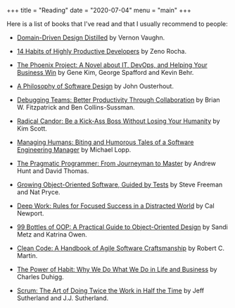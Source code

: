 +++
title = "Reading"
date = "2020-07-04"
menu = "main"
+++

Here is a list of books that I've read and that I usually recommend to people:

- [Domain-Driven Design Distilled](https://www.amazon.com.br/Domain-Driven-Design-Distilled-English-Vaughn-ebook/dp/B01JJSGE5S/ref=sr_1_5?crid=30F9X50YV8RYF&keywords=domain+driven+design+distilled&qid=1668893900&qu=eyJxc2MiOiIxLjQ1IiwicXNhIjoiMS4xMCIsInFzcCI6IjAuNjUifQ%3D%3D&sprefix=domain+driven+design+dis%2Caps%2C210&sr=8-5&ufe=app_do%3Aamzn1.fos.fcd6d665-32ba-4479-9f21-b774e276a678) by Vernon Vaughn.

- [14 Habits of Highly Productive Developers](https://www.amazon.com/14-Habits-Highly-Productive-Developers-ebook/dp/B08BF74RRG/ref=sr_1_1?crid=FUYSP61N72Z9&keywords=14+habits+of+highly+productive+developers&qid=1662664072&sprefix=14+habits+%2Caps%2C240&sr=8-1) by Zeno Rocha.

- [The Phoenix Project: A Novel about IT, DevOps, and Helping Your Business Win](https://www.amazon.com/Phoenix-Project-DevOps-Helping-Business/dp/1942788290/ref=sr_1_1?crid=3I166X7NJV0ZQ&keywords=the+phoenix+project&qid=1656001470&sprefix=the+phoenix+projec%2Caps%2C200&sr=8-1) by Gene Kim, George Spafford and Kevin Behr.

- [A Philosophy of Software Design](https://www.amazon.com/Philosophy-Software-Design-2nd/dp/173210221X/ref=sr_1_1?crid=341VC994SN021&keywords=philosophy+of+software+design&qid=1640798248&sprefix=Philosophy+of+software%2Caps%2C229&sr=8-1) by John Ousterhout.

- [Debugging Teams: Better Productivity Through Collaboration](https://www.amazon.com/Debugging-Teams-Productivity-through-Collaboration/dp/1491932058/ref=sr_1_1?keywords=debugging+teams&qid=1636828945&sr=8-1) by Brian W. Fitzpatrick and Ben Collins-Sussman.

- [Radical Candor: Be a Kick-Ass Boss Without Losing Your Humanity](https://www.amazon.com/Radical-Candor-Revised-Kick-Ass-Humanity/dp/1250235375/ref=sr_1_1?keywords=radical+candor&qid=1636829152&s=books&sr=1-1) by Kim Scott.

- [Managing Humans: Biting and Humorous Tales of a Software Engineering Manager](https://www.amazon.com/Managing-Humans-Humorous-Software-Engineering-ebook/dp/B01J53IE1O/ref=sr_1_1?crid=3K3DM8LIR0GUZ&dchild=1&keywords=managing+humans&qid=1590437218&sprefix=Managing+Huma%2Caps%2C288&sr=8-1) by Michael Lopp.

- [The Pragmatic Programmer: From Journeyman to Master](https://www.amazon.com/Pragmatic-Programmer-Journeyman-Master-ebook/dp/B003GCTQAE/ref=sr_1_2?crid=3MYSNFM7RH952&dchild=1&keywords=the+pragmatic+programmer&qid=1590438003&sprefix=The+pragm%2Caps%2C285&sr=8-2) by Andrew Hunt and David Thomas.

- [Growing Object-Oriented Software, Guided by Tests](https://www.amazon.com/Growing-Object-Oriented-Software-Addison-Wesley-Signature-ebook/dp/B002TIOYVW/ref=sr_1_1?crid=VD1ZQ3ID85GP&dchild=1&keywords=growing+object+oriented+software+guided+by+tests&qid=1590437977&sprefix=Growing+Obj%2Caps%2C285&sr=8-1) by Steve Freeman and Nat Pryce.

- [Deep Work: Rules for Focused Success in a Distracted World](https://www.amazon.com/Deep-Work-Focused-Success-Distracted-ebook/dp/B00X47ZVXM/ref=sr_1_1?dchild=1&keywords=deep+work&qid=1590437923&sr=8-1) by Cal Newport.

- [99 Bottles of OOP: A Practical Guide to Object-Oriented Design](https://www.sandimetz.com/99bottles) by Sandi Metz and Katrina Owen.

- [Clean Code: A Handbook of Agile Software Craftsmanship](https://www.amazon.com.br/Clean-Code-Handbook-Software-Craftsmanship-ebook/dp/B001GSTOAM/ref=asc_df_B001GSTOAM/?tag=googleshopp00-20&linkCode=df0&hvadid=379765265654&hvpos=&hvnetw=g&hvrand=17961689086219937279&hvpone=&hvptwo=&hvqmt=&hvdev=c&hvdvcmdl=&hvlocint=&hvlocphy=1001773&hvtargid=pla-406130706465&psc=1) by Robert C. Martin.

- [The Power of Habit: Why We Do What We Do in Life and Business](https://www.amazon.com.br/Power-Habit-What-Life-Business/dp/081298160X) by Charles Duhigg.

- [Scrum: The Art of Doing Twice the Work in Half the Time](https://www.amazon.com.br/Scrum-Doing-Twice-Work-English-ebook/dp/B00JI54HCU/ref=sr_1_1?__mk_pt_BR=%C3%85M%C3%85%C5%BD%C3%95%C3%91&crid=3FO3UMVOYOY7T&keywords=scrum+the+art+of+doing+twice+the+work+in+half+the+time&qid=1590437414&sprefix=scrum%2Caps%2C285&sr=8-1) by Jeff Sutherland and J.J. Sutherland.
